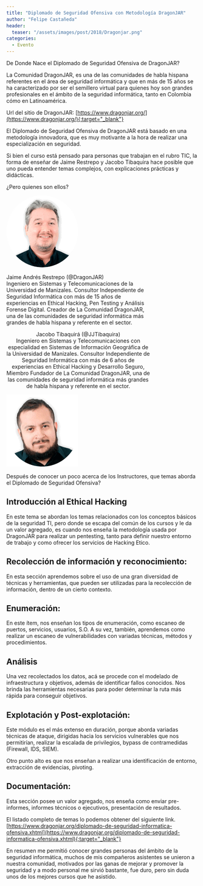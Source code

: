 ```yaml
---
title: "Diplomado de Seguridad Ofensiva con Metodología DragonJAR"
author: "Felipe Castañeda"
header: 
  teaser: "/assets/images/post/2018/Dragonjar.png"
categories:
  - Evento
---
```


De Donde Nace el Diplomado de Seguridad Ofensiva de DragonJAR?

La Comunidad DragonJAR, es una de las comunidades de habla hispana referentes en el área de seguridad informática y que en más de 15 años se ha caracterizado por ser el semillero virtual para quienes hoy son grandes profesionales en el ámbito de la seguridad informática, tanto en Colombia cómo en Latinoamérica.

Url del sitio de DragonJAR: [https://www.dragonjar.org/](https://www.dragonjar.org/){:target="_blank"}

El Diplomado de Seguridad Ofensiva de DragonJAR está basado en una metodología innovadora, que es muy motivante a la hora de realizar una especialización en seguridad.

Si bien el curso está pensado para personas que trabajan en el rubro TIC, la forma de enseñar de Jaime Restrepo y Jacobo Tibaquira hace posible que uno pueda entender temas complejos, con explicaciones prácticas y didácticas.

¿Pero quienes son ellos?

<div style="text-align:center;width: 100%;margin: auto;">
	<div class="block-columns">
		<div class="block-column" style="width: 25%;text-align: center;">
			<img style="max-width:189px;border-radius:99999px;" src="/assets/images/post/2018/jaimerestrepo.png" />
		</div>
		<div class="block-column" style="width: 75%;text-align: left;">
			<p>Jaime Andrés Restrepo (@DragonJAR)<br/>
			Ingeniero en Sistemas y Telecomunicaciones de la Universidad de Manizales. Consultor Independiente de Seguridad Informática con más de 15 años de experiencias en Ethical Hacking, Pen Testing y Análisis Forense Digital. Creador de La Comunidad DragonJAR, una de las comunidades de seguridad informática más grandes de habla hispana y referente en el sector.</p>
		</div>
	</div>
	<div class="block-columns">
		<div class="block-column" style="width: 75%;text-align: center;">
			<p>Jacobo Tibaquirá (@JJTibaquira)<br/>
			Ingeniero en Sistemas y Telecomunicaciones con especialidad en Sistemas de Información Geográfica de la Universidad de Manizales. Consultor Independiente de Seguridad Informática con más de 6 años de experiencias en Ethical Hacking y Desarrollo Seguro, Miembro Fundador de La Comunidad DragonJAR, una de las comunidades de seguridad informática más grandes de habla hispana y referente en el sector.</p>
		</div>
		<div class="block-column" style="width: 25%;text-align: left;">
			<img style="max-width:189px;" src="/assets/images/post/2018/jacobo-tibiquira.png" />
		</div>
	</div>
</div>

Después de conocer un poco acerca de los Instructores, que temas aborda el Diplomado de Seguridad Ofensiva?

## Introducción al Ethical Hacking

En este tema se abordan los temas relacionados con los conceptos básicos de la seguridad TI, pero donde se escapa del común de los cursos y le da un valor agregado, es cuando nos enseña la metodología usada por DragonJAR para realizar un pentesting, tanto para definir nuestro entorno de trabajo y como ofrecer los servicios de Hacking Etico.

## Recolección de información y reconocimiento:

En esta sección aprendemos sobre el  uso de una gran diversidad de técnicas y herramientas, que pueden ser utilizadas para la recolección de información, dentro de un cierto contexto.

## Enumeración:

En este ítem, nos enseñan los tipos de enumeración, como escaneo de puertos, servicios, usuarios, S.O. A su vez, también, aprendemos como realizar un escaneo de vulnerabilidades con variadas técnicas, métodos y procedimientos.

## Análisis

Una vez recolectados los datos, acá se procede con el modelado de infraestructura y objetivos, además de identificar fallos conocidos. Nos brinda las herramientas necesarias para poder determinar la ruta más rápida para conseguir objetivos.

## Explotación y Post-explotación:

Este módulo es el más extenso en duración, porque aborda variadas técnicas de ataque, dirigidas hacia los servicios vulnerables que nos permitirían, realizar la escalada de privilegios, bypass de contramedidas (Firewall, IDS, SIEM).

Otro punto alto es que nos enseñan a realizar una identificación de entorno, extracción de evidencias, pivoting.

## Documentación:

Esta sección posee un valor agregado, nos enseña como enviar pre-informes, informes técnicos o ejecutivos, presentación de resultados.

El listado completo de temas lo podemos obtener del siguiente link. [https://www.dragonjar.org/diplomado-de-seguridad-informatica-ofensiva.xhtml](https://www.dragonjar.org/diplomado-de-seguridad-informatica-ofensiva.xhtml){:target="_blank"}

En resumen me permitió conocer grandes personas del ámbito de la seguridad informática,  muchos de mis compañeros asistentes se unieron a nuestra comunidad, motivados por las ganas de mejorar y promover la seguridad y a modo personal  me sirvió bastante, fue duro, pero sin duda unos de los mejores cursos que he asistido.
